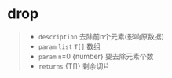 # drop<T>

> - `description` 去除前n个元素(影响原数据)
> - `param` `list` `T[]` 数组
> - `param` `n`=0 {number} 要去除元素个数 
> - `returns` {T[]} 剩余切片
